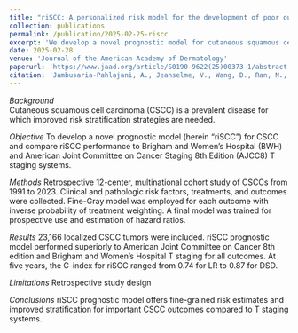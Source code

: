 ```yaml
---
title: "riSCC: A personalized risk model for the development of poor outcomes in cutaneous squamous cell carcinoma"
collection: publications
permalink: /publication/2025-02-25-riscc
excerpt: 'We develop a novel prognostic model for cutaneous squamous cell carcinoma and compare its performance to commonly used Brigham and Women’s Hospital (BWH) and American Joint Committee on Cancer Staging 8th Edition (AJCC8) T staging systems.'
date: 2025-02-28
venue: 'Journal of the American Academy of Dermatology'
paperurl: 'https://www.jaad.org/article/S0190-9622(25)00373-1/abstract'
citation: 'Jambusaria-Pahlajani, A., Jeanselme, V., Wang, D., Ran, N., Granger, E., Cañueto, J., Brodland, D., Carr, D., Carter, J., Carucci, J., Hirotsu, K., Karn, E., Koyfman, S., Mangold, A., Girardi, F., Shahwan, K., Srivastava, D., Vidimos, A., Willenbrink, T., Wysong, A., Lotter, W., Ruiz, E. (2025). <b>riSCC: A personalized risk model for the development of poor outcomes in cutaneous squamous cell carcinoma</b>. In <i>Journal of the American Academy of Dermatology</i>.'
---
```

*Background*  
Cutaneous squamous cell carcinoma (CSCC) is a prevalent disease for which improved risk stratification strategies are needed.

*Objective*
To develop a novel prognostic model (herein “riSCC”) for CSCC and compare riSCC performance to Brigham and Women’s Hospital (BWH) and American Joint Committee on Cancer Staging 8th Edition (AJCC8) T staging systems.

*Methods*
Retrospective 12-center, multinational cohort study of CSCCs from 1991 to 2023. Clinical and pathologic risk factors, treatments, and outcomes were collected. Fine-Gray model was employed for each outcome with inverse probability of treatment weighting. A final model was trained for prospective use and estimation of hazard ratios.

*Results*
23,166 localized CSCC tumors were included. riSCC prognostic model performed superiorly to American Joint Committee on Cancer 8th edition and Brigham and Women’s Hospital T staging for all outcomes. At five years, the C-index for riSCC ranged from 0.74 for LR to 0.87 for DSD.

*Limitations*
Retrospective study design

*Conclusions*
riSCC prognostic model offers fine-grained risk estimates and improved stratification for important CSCC outcomes compared to T staging systems.